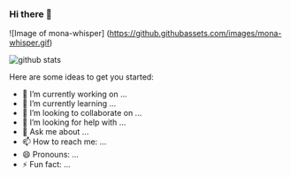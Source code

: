### Hi there 👋
![Image of mona-whisper]
(https://github.githubassets.com/images/mona-whisper.gif)

![github stats](https://github-readme-stats.vercel.app/api?username=xfarxod&show_icons=true&title_color=fff&icon_color=79ff97&text_color=9f9f9f&bg_color=151515)

Here are some ideas to get you started:

- 🔭 I’m currently working on ...
- 🌱 I’m currently learning ...
- 👯 I’m looking to collaborate on ...
- 🤔 I’m looking for help with ...
- 💬 Ask me about ...
- 📫 How to reach me: ...
- 😄 Pronouns: ...
- ⚡ Fun fact: ...
